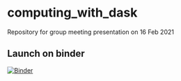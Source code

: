 # computing_with_dask
Repository for group meeting presentation on 16 Feb 2021

## Launch on binder
[![Binder](https://mybinder.org/badge_logo.svg)](https://mybinder.org/v2/gh/srmnitc/computing_with_dask/main)
